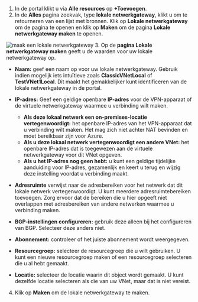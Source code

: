 1. In de portal klikt u via **Alle resources** op **+Toevoegen**.
2. In de **Alles** pagina zoekvak, type **lokale netwerkgateway**, klikt u om te retourneren van een lijst met bronnen. Klik op **Lokale netwerkgateway** om de pagina te openen en klik op **Maken** om de pagina **Lokale netwerkgateway maken** te openen.

  ![maak een lokale netwerkgateway](./media/vpn-gateway-add-lng-rm-portal-include/lng.png)
3. Op de **pagina Lokale netwerkgateway maken** geeft u de waarden voor uw lokale netwerkgateway op.

  - **Naam:** geef een naam op voor uw lokale netwerkgateway. Gebruik indien mogelijk iets intuïtieve zoals **ClassicVNetLocal** of **TestVNet1Local**. Dit maakt het gemakkelijker kunt identificeren van de lokale netwerkgateway in de portal.
  - **IP-adres:** Geef een geldige openbare **IP-adres** voor de VPN-apparaat of de virtuele netwerkgateway waarmee u verbinding wilt maken.

    * **Als deze lokaal netwerk een on-premises-locatie vertegenwoordigt:** het openbare IP-adres van het VPN-apparaat dat u verbinding wilt maken. Het mag zich niet achter NAT bevinden en moet bereikbaar zijn voor Azure.
    * **Als u deze lokaal netwerk vertegenwoordigt een andere VNet:** het openbare IP-adres dat is toegewezen aan de virtuele netwerkgateway voor dit VNet opgeven.
    * **Als u het IP-adres nog geen hebt:** u kunt een geldige tijdelijke aanduiding voor IP-adres, gezamenlijk en keert u terug en wijzig deze instelling voordat u verbinding maakt.
  - **Adresruimte** verwijst naar de adresbereiken voor het netwerk dat dit lokale netwerk vertegenwoordigt. U kunt meerdere adresruimtebereiken toevoegen. Zorg ervoor dat de bereiken die u hier opgeeft niet overlappen met adresbereiken van andere netwerken waarmee u verbinding maken.
  - **BGP-instellingen configureren:** gebruik deze alleen bij het configureren van BGP. Selecteer deze anders niet.
  - **Abonnement:** controleer of het juiste abonnement wordt weergegeven.
  - **Resourcegroep:** selecteer de resourcegroep die u wilt gebruiken. U kunt een nieuwe resourcegroep maken of een resourcegroep selecteren die u al hebt gemaakt.
  - **Locatie:** selecteer de locatie waarin dit object wordt gemaakt. U kunt dezelfde locatie selecteren als die van uw VNet, maar dat is niet vereist.
4. Klik op **Maken** om de lokale netwerkgateway te maken.